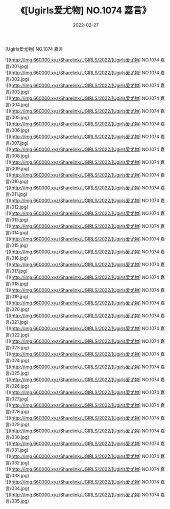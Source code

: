﻿---
layout: post
title:  《[Ugirls爱尤物] NO.1074 嘉言》
date:   2022-02-27
img: http://img.660000.xyz/Sharelink/UGIRLS/2022/[Ugirls爱尤物] NO.1074 嘉言/000.jpg
categories: [美女, 清纯, 唯美]
---

[Ugirls爱尤物] NO.1074 嘉言

 ![](http://img.660000.xyz/Sharelink/UGIRLS/2022/[Ugirls爱尤物] NO.1074 嘉言/001.jpg) <br>![](http://img.660000.xyz/Sharelink/UGIRLS/2022/[Ugirls爱尤物] NO.1074 嘉言/002.jpg) <br>![](http://img.660000.xyz/Sharelink/UGIRLS/2022/[Ugirls爱尤物] NO.1074 嘉言/003.jpg) <br>![](http://img.660000.xyz/Sharelink/UGIRLS/2022/[Ugirls爱尤物] NO.1074 嘉言/004.jpg) <br>![](http://img.660000.xyz/Sharelink/UGIRLS/2022/[Ugirls爱尤物] NO.1074 嘉言/005.jpg) <br>![](http://img.660000.xyz/Sharelink/UGIRLS/2022/[Ugirls爱尤物] NO.1074 嘉言/006.jpg) <br>![](http://img.660000.xyz/Sharelink/UGIRLS/2022/[Ugirls爱尤物] NO.1074 嘉言/007.jpg) <br>![](http://img.660000.xyz/Sharelink/UGIRLS/2022/[Ugirls爱尤物] NO.1074 嘉言/008.jpg) <br>![](http://img.660000.xyz/Sharelink/UGIRLS/2022/[Ugirls爱尤物] NO.1074 嘉言/009.jpg) <br>![](http://img.660000.xyz/Sharelink/UGIRLS/2022/[Ugirls爱尤物] NO.1074 嘉言/010.jpg) <br>![](http://img.660000.xyz/Sharelink/UGIRLS/2022/[Ugirls爱尤物] NO.1074 嘉言/011.jpg) <br>![](http://img.660000.xyz/Sharelink/UGIRLS/2022/[Ugirls爱尤物] NO.1074 嘉言/012.jpg) <br>![](http://img.660000.xyz/Sharelink/UGIRLS/2022/[Ugirls爱尤物] NO.1074 嘉言/013.jpg) <br>![](http://img.660000.xyz/Sharelink/UGIRLS/2022/[Ugirls爱尤物] NO.1074 嘉言/014.jpg) <br>![](http://img.660000.xyz/Sharelink/UGIRLS/2022/[Ugirls爱尤物] NO.1074 嘉言/015.jpg) <br>![](http://img.660000.xyz/Sharelink/UGIRLS/2022/[Ugirls爱尤物] NO.1074 嘉言/016.jpg) <br>![](http://img.660000.xyz/Sharelink/UGIRLS/2022/[Ugirls爱尤物] NO.1074 嘉言/017.jpg) <br>![](http://img.660000.xyz/Sharelink/UGIRLS/2022/[Ugirls爱尤物] NO.1074 嘉言/018.jpg) <br>![](http://img.660000.xyz/Sharelink/UGIRLS/2022/[Ugirls爱尤物] NO.1074 嘉言/019.jpg) <br>![](http://img.660000.xyz/Sharelink/UGIRLS/2022/[Ugirls爱尤物] NO.1074 嘉言/020.jpg) <br>![](http://img.660000.xyz/Sharelink/UGIRLS/2022/[Ugirls爱尤物] NO.1074 嘉言/021.jpg) <br>![](http://img.660000.xyz/Sharelink/UGIRLS/2022/[Ugirls爱尤物] NO.1074 嘉言/022.jpg) <br>![](http://img.660000.xyz/Sharelink/UGIRLS/2022/[Ugirls爱尤物] NO.1074 嘉言/023.jpg) <br>![](http://img.660000.xyz/Sharelink/UGIRLS/2022/[Ugirls爱尤物] NO.1074 嘉言/024.jpg) <br>![](http://img.660000.xyz/Sharelink/UGIRLS/2022/[Ugirls爱尤物] NO.1074 嘉言/025.jpg) <br>![](http://img.660000.xyz/Sharelink/UGIRLS/2022/[Ugirls爱尤物] NO.1074 嘉言/026.jpg) <br>![](http://img.660000.xyz/Sharelink/UGIRLS/2022/[Ugirls爱尤物] NO.1074 嘉言/027.jpg) <br>![](http://img.660000.xyz/Sharelink/UGIRLS/2022/[Ugirls爱尤物] NO.1074 嘉言/028.jpg) <br>![](http://img.660000.xyz/Sharelink/UGIRLS/2022/[Ugirls爱尤物] NO.1074 嘉言/029.jpg) <br>![](http://img.660000.xyz/Sharelink/UGIRLS/2022/[Ugirls爱尤物] NO.1074 嘉言/030.jpg) <br>![](http://img.660000.xyz/Sharelink/UGIRLS/2022/[Ugirls爱尤物] NO.1074 嘉言/031.jpg) <br>![](http://img.660000.xyz/Sharelink/UGIRLS/2022/[Ugirls爱尤物] NO.1074 嘉言/032.jpg) <br>![](http://img.660000.xyz/Sharelink/UGIRLS/2022/[Ugirls爱尤物] NO.1074 嘉言/033.jpg) <br>![](http://img.660000.xyz/Sharelink/UGIRLS/2022/[Ugirls爱尤物] NO.1074 嘉言/034.jpg) <br>![](http://img.660000.xyz/Sharelink/UGIRLS/2022/[Ugirls爱尤物] NO.1074 嘉言/035.jpg) <br>
